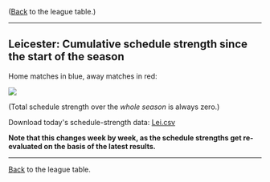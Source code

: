 ---
---
([Back](/leagues/england-premier-league) to the league table.)

-----

## Leicester: Cumulative schedule strength since the start of the season

Home matches in blue, away matches in red:


![](/assets/leagues/england-premier-league/2017/schedule-strengths/Lei.png/)

(Total schedule strength over the *whole season* is always zero.)


Download today's schedule-strength data: [Lei.csv](/assets/leagues/england-premier-league/2017/schedule-strengths/Lei.csv)

**Note that this changes week by week, as the schedule strengths get re-evaluated on the
basis of the latest results.**

-----

[Back](/leagues/england-premier-league) to the league table.


